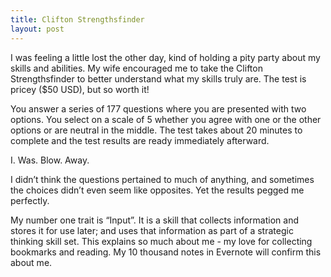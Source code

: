 ```yaml
---
title: Clifton Strengthsfinder
layout: post
---
```


I was feeling a little lost the other day, kind of holding a pity party about my skills and abilities. My wife encouraged me to take the Clifton Strengthsfinder to better understand what my skills truly are. The test is pricey ($50 USD), but so worth it!

You answer a series of 177 questions where you are presented with two options. You select on a scale of 5 whether you agree with one or the other options or are neutral in the middle. The test takes about 20 minutes to complete and the test results are ready immediately afterward.

I. Was. Blow.  Away.

I didn’t think the questions pertained to much of anything, and sometimes the choices didn’t even seem like opposites. Yet the results pegged me perfectly.

My number one trait is “Input”. It is a skill that collects information and stores it for use later; and uses that information as part of a strategic thinking skill set. This explains so much about me - my love for collecting bookmarks and reading. My 10 thousand notes in Evernote will confirm this about me.
